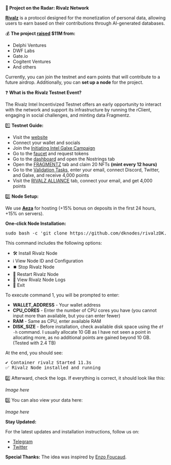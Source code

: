 <p><strong>🔎</strong><strong> Project on the Radar: Rivalz Network</strong></p>
<p><a href="https://twitter.com/Rivalz_AI"><strong>Rivalz</strong></a> is a protocol designed for the monetization of personal data, allowing users to earn based on their contributions through AI-generated databases.</p>
<p>💰 <strong>The project </strong><a href="https://cryptorank.io/ico/rivalz-network"><strong>raised</strong></a><strong> $11M from:</strong></p>
<ul>
  <li>Delphi Ventures</li>
  <li>DWF Labs</li>
  <li>Gate.io</li>
  <li>Cogitent Ventures</li>
  <li>And others</li>
</ul>
<p>Currently, you can join the testnet and earn points that will contribute to a future airdrop. Additionally, you can <strong>set up a node</strong> for the project.</p>

<p>❓ <strong>What is the Rivalz Testnet Event?</strong></p>
<p>The Rivalz Intel Incentivized Testnet offers an early opportunity to interact with the network and support its infrastructure by running the rClient, engaging in social challenges, and minting data Fragmentz.</p>

<p>1️⃣ <strong>Testnet Guide:</strong></p>
<ul>
  <li>Visit the <a href="https://rivalz.ai/?r=DK_Nodes">website</a></li>
  <li>Connect your wallet and socials</li>
  <li>Join the <a href="https://app.galxe.com/quest/RivalzNetwork/GCJrstzUF9">Initiating Intel Galxe Campaign</a></li>
  <li>Go to the <a href="https://rivalz2.hub.caldera.xyz/">faucet</a> and request tokens</li>
  <li>Go to the <a href="https://rivalz.ai/dashboard?r=DK_Nodes">dashboard</a> and open the Nostrings tab</li>
  <li>Open the <a href="https://rivalz.ai/fragmentz">FRAGMENTZ</a> tab and claim 20 NFTs <strong>(mint every 12 hours)</strong></li>
  <li>Go to the <a href="https://rivalz.ai/tasks">Validation Tasks</a>, enter your email, connect Discord, Twitter, and Galxe, and receive 4,000 points</li>
  <li>Visit the <a href="https://rivalz.ai/alliance">RIVALZ ALLIANCE</a> tab, connect your email, and get 4,000 points</li>
</ul>

<p>2️⃣ <strong>Node Setup:</strong></p>
<p>We use <a href="https://aeza.net/?ref=583653"><strong>Aeza</strong></a> for hosting (+15% bonus on deposits in the first 24 hours, +15% on servers).</p>

<p><strong>One-click Node Installation:</strong></p>
<pre>
sudo bash -c 'git clone https://github.com/dknodes/rivalzDK.git && cd rivalzDK && chmod ugo+x rivalzDK.sh && ./rivalzDK.sh'
</pre>

<p>This command includes the following options:</p>
<ul>
  <li>🛠️ Install Rivalz Node</li>
  <li>ℹ️ View Node ID and Configuration</li>
  <li>⏹️ Stop Rivalz Node</li>
  <li>🔄 Restart Rivalz Node</li>
  <li>📄 View Rivalz Node Logs</li>
  <li>🚪 Exit</li>
</ul>

<p>To execute command 1, you will be prompted to enter:</p>
<ul>
  <li><strong>WALLET_ADDRESS</strong> - Your wallet address</li>
  <li><strong>CPU_CORES</strong> - Enter the number of CPU cores you have (you cannot input more than available, but you can enter fewer)</li>
  <li><strong>RAM</strong> - Same as CPU, enter available RAM</li>
  <li><strong>DISK_SIZE</strong> - Before installation, check available disk space using the <code>df -h</code> command. I usually allocate 10 GB as I have not seen a point in allocating more, as no additional points are gained beyond 10 GB. (Tested with 2.4 TB)</li>
</ul>

<p>At the end, you should see:</p>
<pre>
✔ Container rivalz Started 11.3s 
✅ Rivalz Node installed and running
</pre>

<p>2️⃣ Afterward, check the logs. If everything is correct, it should look like this:</p>
<p><em>Image here</em></p>

<p>3️⃣ You can also view your data here:</p>
<p><em>Image here</em></p>

<p><strong>Stay Updated:</strong></p>
<p>For the latest updates and installation instructions, follow us on:</p>
<ul>
  <li><a href="https://t.me/dknodes">Telegram</a></li>
  <li><a href="https://twitter.com/dknodes">Twitter</a></li>
</ul>

<p><strong>Special Thanks:</strong> The idea was inspired by <a href="https://github.com/enzofoucaud/rivalz">Enzo Foucaud</a>.</p>
